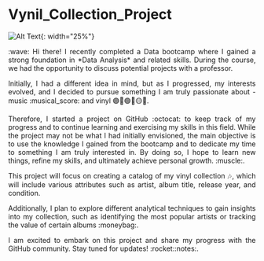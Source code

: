 # Vynil_Collection_Project

![Alt Text](https://github.com/VannaLZ/Vynil_Collection_Project/blob/main/Freddy_Vynil.png){: width="25%"}

<p style="text-align: justify;">
:wave: Hi there! I recently completed a Data bootcamp where I gained a strong foundation in *Data Analysis* and related skills. During the course, we had the opportunity to discuss potential projects with a professor.
<p style="text-align: justify;">
Initially, I had a different idea in mind, but as I progressed, my interests evolved, and I decided to pursue something I am truly passionate about - music :musical_score: and vinyl 🟣🔴🟢🔵🟡🎵.
<p style="text-align: justify;">
Therefore, I started a project on GitHub :octocat: to keep track of my progress and to continue learning and exercising my skills in this field. While the project may not be what I had initially envisioned, the main objective is to use the knowledge I gained from the bootcamp and to dedicate my time to something I am truly interested in. By doing so, I hope to learn new things, refine my skills, and ultimately achieve personal growth. :muscle:.
<p style="text-align: justify;">
This project will focus on creating a catalog of my vinyl collection 🎶, which will include various attributes such as artist, album title, release year, and condition. 
<p style="text-align: justify;">
Additionally, I plan to explore different analytical techniques to gain insights into my collection, such as identifying the most popular artists or tracking the value of certain albums :moneybag:.
<p style="text-align: justify;">
I am excited to embark on this project and share my progress with the GitHub community. Stay tuned for updates! :rocket::notes:.


